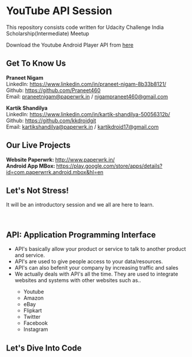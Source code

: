 <h1> YouTube API Session </h1>

This repository consists code written for Udacity Challenge India Scholarship(Intermediate) Meetup


Download the Youtube Android Player API from [here](https://developers.google.com/youtube/android/player/downloads/)


<h2>Get To Know Us </h2>

<b>Praneet Nigam</b><br />
LinkedIn: https://www.linkedin.com/in/praneet-nigam-8b33b8121/  <br />
Github: https://github.com/Praneet460 <br/>
Email: praneetnigam@paperwrk.in / nigampraneet460@gmail.com <br />

<b>Kartik Shandilya</b> <br/>
LinkedIn: https://www.linkedin.com/in/kartik-shandilya-50056312b/  <br />
Github: https://github.com/kkdroidgit <br/>
Email: kartikshandilya@paperwrk.in / kartikdroid17@gmail.com <br />

<h2>Our Live Projects</h2>

<b>Website Paperwrk: </b>http://www.paperwrk.in/ <br/>
<b>Android App MBox: </b>https://play.google.com/store/apps/details?id=com.paperwrrk.android.mbox&hl=en <br />

<h2>Let's Not Stress!</h2>
<p>It will be an introductory session and we all are here to learn.</p> <br />

<h2>API: Application Programming Interface</h2>

<ul>
  <li>API's basically allow your product or service to talk to another product and service.</li>
  <li>API's are used to give people access to your data/resources.</li>
  <li>API's can also befenit your company by increasing traffic and sales</li>
  <li>We actually deals with API's all the time. They are used to integrate websites and systems with other websites such as..</li>
  <ul>
    <li>Youtube</li>
    <li>Amazon</li>
    <li>eBay</li>
    <li>Flipkart</li>
    <li>Twitter</li>
    <li>Facebook</li>
    <li>Instagram</li>
  </ul>
</ul>

<h2>Let's Dive Into Code</h2>



